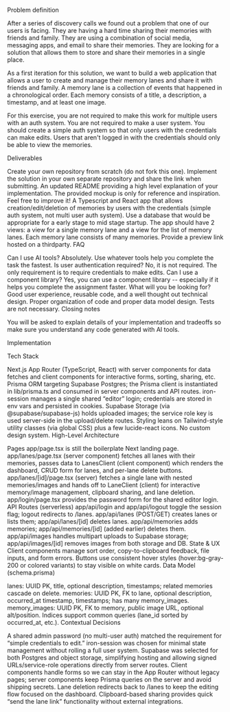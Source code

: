 Problem definition

After a series of discovery calls we found out a problem that one of our users is facing. They are having a hard time sharing their memories with friends and family. They are using a combination of social media, messaging apps, and email to share their memories. They are looking for a solution that allows them to store and share their memories in a single place.

As a first iteration for this solution, we want to build a web application that allows a user to create and manage their memory lanes and share it with friends and family. A memory lane is a collection of events that happened in a chronological order. Each memory consists of a title, a description, a timestamp, and at least one image.

For this exercise, you are not required to make this work for multiple users with an auth system. You are not required to make a user system. You should create a simple auth system so that only users with the credentials can make edits. Users that aren't logged in with the credentials should only be able to view the memories.

Deliverables

Create your own repository from scratch (do not fork this one). Implement the solution in your own separate repository and share the link when submitting.
An updated README providing a high level explanation of your implementation.
The provided mockup is only for reference and inspiration. Feel free to improve it!
A Typescript and React app that allows creation/edit/deletion of memories by users with the credentials (simple auth system, not multi user auth system).
Use a database that would be appropriate for a early stage to mid stage startup.
The app should have 2 views: a view for a single memory lane and a view for the list of memory lanes. Each memory lane consists of many memories.
Provide a preview link hosted on a thirdparty.
FAQ

Can I use AI tools? Absolutely. Use whatever tools help you complete the task the fastest.
Is user authentication required? No, it is not required. The only requirement is to require credentials to make edits.
Can I use a component library? Yes, you can use a component library -- especially if it helps you complete the assignment faster.
What will you be looking for? Good user experience, reusable code, and a well thought out technical design. Proper organization of code and proper data model design. Tests are not necessary.
Closing notes

You will be asked to explain details of your implementation and tradeoffs so make sure you understand any code generated with AI tools.

Implementation

Tech Stack

Next.js App Router (TypeScript, React) with server components for data fetches and client components for interactive forms, sorting, sharing, etc.
Prisma ORM targeting Supabase Postgres; the Prisma client is instantiated in lib/prisma.ts and consumed in server components and API routes.
iron-session manages a single shared “editor” login; credentials are stored in env vars and persisted in cookies.
Supabase Storage (via @supabase/supabase-js) holds uploaded images; the service role key is used server-side in the upload/delete routes.
Styling leans on Tailwind-style utility classes (via global CSS) plus a few lucide-react icons. No custom design system.
High-Level Architecture

Pages
app/page.tsx is still the boilerplate Next landing page.
app/lanes/page.tsx (server component) fetches all lanes with their memories, passes data to LanesClient (client component) which renders the dashboard, CRUD form for lanes, and per-lane delete buttons.
app/lanes/[id]/page.tsx (server) fetches a single lane with nested memories/images and hands off to LaneClient (client) for interactive memory/image management, clipboard sharing, and lane deletion.
app/login/page.tsx provides the password form for the shared editor login.
API Routes (serverless)
app/api/login and app/api/logout toggle the session flag; logout redirects to /lanes.
app/api/lanes (POST/GET) creates lanes or lists them; app/api/lanes/[id] deletes lanes.
app/api/memories adds memories; app/api/memories/[id] (added earlier) deletes them.
app/api/images handles multipart uploads to Supabase storage; app/api/images/[id] removes images from both storage and DB.
State & UX
Client components manage sort order, copy-to-clipboard feedback, file inputs, and form errors.
Buttons use consistent hover styles (hover:bg-gray-200 or colored variants) to stay visible on white cards.
Data Model (schema.prisma)

lanes: UUID PK, title, optional description, timestamps; related memories cascade on delete.
memories: UUID PK, FK to lane, optional description, occurred_at timestamp, timestamps; has many memory_images.
memory_images: UUID PK, FK to memory, public image URL, optional alt/position.
Indices support common queries (lane_id sorted by occurred_at, etc.).
Contextual Decisions

A shared admin password (no multi-user auth) matched the requirement for “simple credentials to edit.” iron-session was chosen for minimal state management without rolling a full user system.
Supabase was selected for both Postgres and object storage, simplifying hosting and allowing signed URLs/service-role operations directly from server routes.
Client components handle forms so we can stay in the App Router without legacy pages; server components keep Prisma queries on the server and avoid shipping secrets.
Lane deletion redirects back to /lanes to keep the editing flow focused on the dashboard.
Clipboard-based sharing provides quick “send the lane link” functionality without external integrations.
